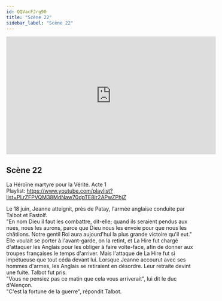 ```yaml
---
id: QQVacFJrg90
title: "Scène 22"
sidebar_label: "Scène 22"
---
```


<div class="video-float-container">
  <iframe
    width="560"
    height="315"
    src="https://www.youtube.com/embed/QQVacFJrg90"
    title="YouTube video player"
    frameborder="0"
    allow="accelerometer; autoplay; clipboard-write; encrypted-media; gyroscope; picture-in-picture; web-share"
    referrerpolicy="strict-origin-when-cross-origin"
    allowfullscreen
  ></iframe>
</div>

## Scène 22

La Héroïne martyre pour la Vérité. Acte 1  
Playlist: https://www.youtube.com/playlist?list=PLrZFPVQM38MdNaw70dpTE8Ir2APwZPhjZ

Le 18 juin, Jeanne atteignit, près de Patay, l'armée anglaise conduite par Talbot et Fastolf.  
"En nom Dieu il faut les combattre, dit-elle; quand ils seraient pendus aux nues, nous les aurons, parce que Dieu nous les envoie pour que nous les châtiions. Notre gentil Roi aura aujourd'hui la plus grande victoire qu'il eut."   
Elle voulait se porter à l'avant-garde, on la retint, et La Hire fut chargé d'attaquer les Anglais pour les obliger à faire volte-face, afin de donner aux troupes françaises le temps d'arriver. Mais l'attaque de La Hire fut si impétueuse que tout céda devant lui. Lorsque Jeanne accourut avec ses hommes d'armes, les Anglais se retiraient en désordre. Leur retraite devint une fuite. Talbot fut pris.  
"Vous ne pensiez pas ce matin que cela vous arriverait", lui dit le duc d'Alençon.   
"C'est la fortune de la guerre", répondit Talbot.
